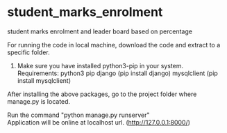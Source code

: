 # student_marks_enrolment
 student marks enrolment and leader board based on percentage

For running the code in local machine, download the code and extract to a specific folder.

1. Make sure you have installed python3-pip in your system.
Requirements:
    python3
    pip
    django (pip install django)
    mysqlclient (pip install mysqlclient)

After installing the above packages, go to the project folder where manage.py is located. 

Run the command "python manage.py runserver"  
Application will be online at localhost url. (http://127.0.0.1:8000/)